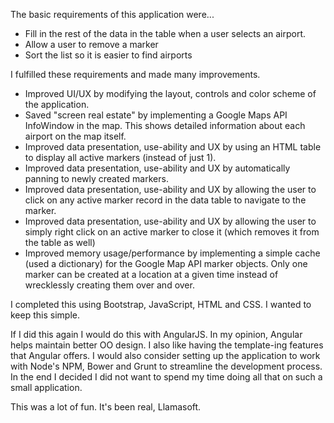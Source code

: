 
The basic requirements of this application were...

- Fill in the rest of the data in the table when a user selects an airport.
- Allow a user to remove a marker
- Sort the list so it is easier to find airports

I fulfilled these requirements and made many improvements.

- Improved UI/UX by modifying the layout, controls and color scheme of the application.
- Saved "screen real estate" by implementing a Google Maps API InfoWindow in the map. This shows detailed information about each airport on the map itself.
- Improved data presentation, use-ability and UX by using an HTML table to display all active markers (instead of just 1).
- Improved data presentation, use-ability and UX by automatically panning to newly created markers.
- Improved data presentation, use-ability and UX by allowing the user to click on any active marker record in the data table to navigate to the marker.
- Improved data presentation, use-ability and UX by allowing the user to simply right click on an active marker to close it (which removes it from the table as well)
- Improved memory usage/performance by implementing a simple cache (used a dictionary) for the Google Map API marker objects. Only one marker can be created at a location at a given time instead of wrecklessly creating them over and over.

I completed this using Bootstrap, JavaScript, HTML and CSS. I wanted to keep this simple.

If I did this again I would do this with AngularJS. In my opinion, Angular helps maintain better OO design. I also like having the template-ing features that Angular offers. I would also consider setting up the application to work with
Node's NPM, Bower and Grunt to streamline the development process. In the end I decided I did not want to spend my time doing all that on such a small application.

This was a lot of fun. It's been real, Llamasoft.

